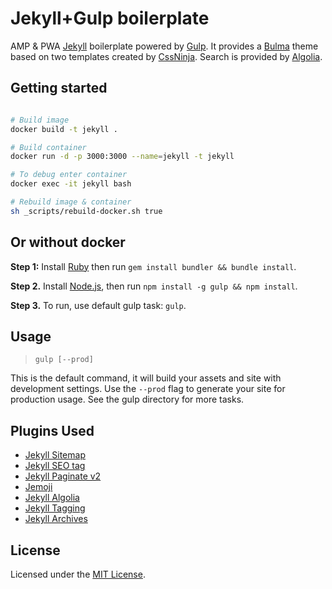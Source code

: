 # Jekyll+Gulp boilerplate

AMP & PWA [Jekyll](http://jekyllrb.com) boilerplate powered by [Gulp](http://gulpjs.com/). It provides a [Bulma](https://bulma.io) theme based on two templates created by [CssNinja](https://github.com/cssninjaStudio/). Search is provided by [Algolia](https://www.algolia.com/).


## Getting started
```bash

# Build image
docker build -t jekyll .

# Build container
docker run -d -p 3000:3000 --name=jekyll -t jekyll 

# To debug enter container
docker exec -it jekyll bash

# Rebuild image & container
sh _scripts/rebuild-docker.sh true
```
## Or without docker
**Step 1:** Install [Ruby](https://www.ruby-lang.org/en/) then run `gem install bundler && bundle install`.

**Step 2.** Install [Node.js](https://nodejs.org/en/), then run `npm install -g gulp && npm install`.

**Step 3.** To run, use default gulp task: `gulp`. 

## Usage

> `gulp [--prod]`

This is the default command, it will build your assets and site with development settings. Use the `--prod` flag to generate your site for production usage. See the gulp directory for more tasks.


## Plugins Used
- [Jekyll Sitemap](https://github.com/jekyll/jekyll-sitemap)
- [Jekyll SEO tag](https://github.com/jekyll/jekyll-seo-tag)
- [Jekyll Paginate v2](https://github.com/sverrirs/jekyll-paginate-v2)
- [Jemoji](https://github.com/jekyll/jemoji)
- [Jekyll Algolia](https://github.com/algolia/jekyll-algolia)
- [Jekyll Tagging](https://github.com/toshimaru/jekyll-tagging-related_posts)
- [Jekyll Archives](https://github.com/jekyll/jekyll-archives)

## License

Licensed under the [MIT License](LICENSE).
